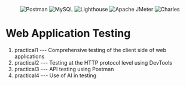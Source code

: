 <p align="center">
  <img alt="Postman" src="https://img.shields.io/badge/Postman-2024?style=plastic&logo=Postman&labelColor=black&color=%23FF6C37">
  <img alt="MySQL" src="https://img.shields.io/badge/MySQL-2024?style=plastic&logo=Mysql&logoColor=%234479A1&labelColor=black&color=%234479A1">
  <img alt="Lighthouse" src="https://img.shields.io/badge/Lighthouse-2024?style=plastic&logo=lighthouse&labelColor=black&color=%23F44B21">
  <img alt="Apache JMeter" src="https://img.shields.io/badge/Apache%20JMeter-2024?style=plastic&logo=apachejmeter&labelColor=black&color=%23D22128">
  <img alt="Charles" src="https://img.shields.io/badge/Charles-2024?style=plastic&logo=charles&labelColor=black&color=%23F3F5F5">
</p>

# Web Application Testing

1. practical1 --- Comprehensive testing of the client side of web applications
2. practical2 --- Testing at the HTTP protocol level using DevTools
3. practical3 --- API testing using Postman
4. practical4 --- Use of AI in testing
